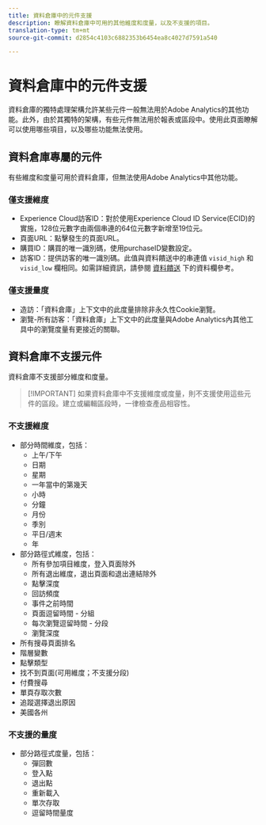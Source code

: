 ```yaml
---
title: 資料倉庫中的元件支援
description: 瞭解資料倉庫中可用的其他維度和度量，以及不支援的項目。
translation-type: tm+mt
source-git-commit: d2854c4103c6882353b6454ea8c4027d7591a540

---
```



# 資料倉庫中的元件支援

資料倉庫的獨特處理架構允許某些元件一般無法用於Adobe Analytics的其他功能。此外，由於其獨特的架構，有些元件無法用於報表或區段中。使用此頁面瞭解可以使用哪些項目，以及哪些功能無法使用。

## 資料倉庫專屬的元件

有些維度和度量可用於資料倉庫，但無法使用Adobe Analytics中其他功能。

### 僅支援維度

* Experience Cloud訪客ID：對於使用Experience Cloud ID Service(ECID)的實施，128位元數字由兩個串連的64位元數字新增至19位元。
* 頁面URL：點擊發生的頁面URL。
* 購買ID：購買的唯一識別碼，使用purchaseID變數設定。
* 訪客ID：提供訪客的唯一識別碼。此值與資料饋送中的串連值 `visid_high` 和 `visid_low` 欄相同。如需詳細資訊，請參閱 [資料饋送](../analytics-data-feed/c-df-contents/datafeeds-reference.md) 下的資料欄參考。

### 僅支援量度

* 造訪：「資料倉庫」上下文中的此度量排除非永久性Cookie瀏覽。
* 瀏覽-所有訪客：「資料倉庫」上下文中的此度量與Adobe Analytics內其他工具中的瀏覽度量有更接近的關聯。

## 資料倉庫不支援元件

資料倉庫不支援部分維度和度量。

> [!IMPORTANT] 如果資料倉庫中不支援維度或度量，則不支援使用這些元件的區段。建立或編輯區段時，一律檢查產品相容性。

### 不支援維度

* 部分時間維度，包括：
   * 上午/下午
   * 日期
   * 星期
   * 一年當中的第幾天
   * 小時
   * 分鐘
   * 月份
   * 季別
   * 平日/週末
   * 年
* 部分路徑式維度，包括：
   * 所有參加項目維度，登入頁面除外
   * 所有退出維度，退出頁面和退出連結除外
   * 點擊深度
   * 回訪頻度
   * 事件之前時間
   * 頁面逗留時間 - 分組
   * 每次瀏覽逗留時間 - 分段
   * 瀏覽深度
* 所有搜尋頁面排名
* 階層變數
* 點擊類型
* 找不到頁面(可用維度；不支援分段)
* 付費搜尋
* 單頁存取次數
* 追蹤選擇退出原因
* 美國各州

### 不支援的量度

* 部分路徑式度量，包括：
   * 彈回數
   * 登入點
   * 退出點
   * 重新載入
   * 單次存取
   * 逗留時間量度
